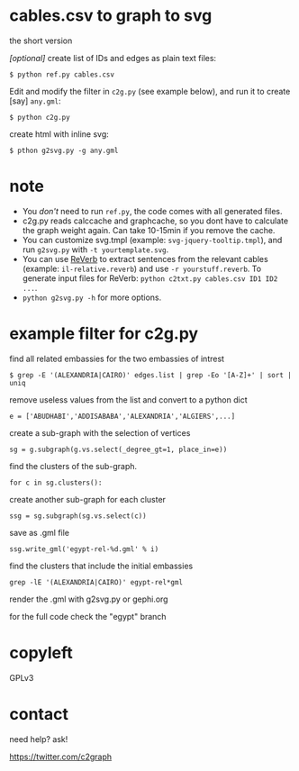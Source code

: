 # cables.csv to graph to svg

the short version

_[optional]_ create list of IDs and edges as plain text files:

    $ python ref.py cables.csv

Edit and modify the filter in `c2g.py` (see example below), and run it to create [say] `any.gml`:
    
    $ python c2g.py

create html with inline svg:

    $ pthon g2svg.py -g any.gml

# note

* You _don't_ need to run `ref.py`, the code comes with all generated files.
* c2g.py reads calccache and graphcache, so you dont have to calculate
  the graph weight again. Can take 10-15min if you remove the cache.
* You can customize svg.tmpl (example: `svg-jquery-tooltip.tmpl`), and run `g2svg.py` with `-t yourtemplate.svg`.
* You can use [ReVerb](http://reverb.cs.washington.edu/) to extract sentences from the relevant cables (example: `il-relative.reverb`) and use `-r yourstuff.reverb`. To generate input files for ReVerb: `python c2txt.py cables.csv ID1 ID2 ...`.
* `python g2svg.py -h` for more options.

# example filter for c2g.py

find all related embassies for the two embassies of intrest

    $ grep -E '(ALEXANDRIA|CAIRO)' edges.list | grep -Eo '[A-Z]+' | sort | uniq

remove useless values from the list and convert to a python dict

    e = ['ABUDHABI','ADDISABABA','ALEXANDRIA','ALGIERS',...]

create a sub-graph with the selection of vertices

    sg = g.subgraph(g.vs.select(_degree_gt=1, place_in=e))

find the clusters of the sub-graph. 

    for c in sg.clusters():

create another sub-graph for each cluster

    ssg = sg.subgraph(sg.vs.select(c))

save as .gml file

    ssg.write_gml('egypt-rel-%d.gml' % i)

find the clusters that include the initial embassies

    grep -lE '(ALEXANDRIA|CAIRO)' egypt-rel*gml

render the .gml with g2svg.py or gephi.org

for the full code check the "egypt" branch

# copyleft

GPLv3

# contact

need help? ask!

https://twitter.com/c2graph

